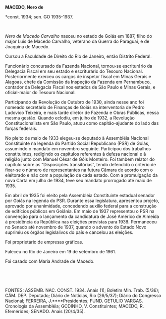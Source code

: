 **MACEDO, Nero de**

\*const. 1934; sen. GO 1935-1937.

 

*Nero de Macedo Carvalho* nasceu no estado de Goiás em 1887, filho do
major Luís de Macedo Carvalho, veterano da Guerra do Paraguai, e de
Joaquina de Macedo.

Cursou a Faculdade de Direito do Rio de Janeiro, então Distrito Federal.

Funcionário concursado da Fazenda Nacional, tornou-se escriturário da
Delegacia Fiscal em seu estado e escriturário do Tesouro Nacional.
Posteriormente exerceu os cargos de inspetor fiscal em Minas Gerais e
Alagoas, chefe da Comissão da Inspeção da Fazenda em Pernambuco,
contador da Delegacia Fiscal nos estados de São Paulo e Minas Gerais, e
oficial-maior do Tesouro Nacional.

Participando da Revolução de Outubro de 1930, ainda nesse ano foi
nomeado secretário de Finanças de Goiás na interventoria de Pedro
Ludovico Teixeira, e mais tarde diretor de Fazenda e Obras Públicas,
nessa mesma gestão. Quando eclodiu, em julho de 1932, a Revolução
Constitucionalista em São Paulo, atuou como capitão-ajudante do lado das
forças federais.

No pleito de maio de 1933 elegeu-se deputado à Assembléia Nacional
Constituinte na legenda do Partido Social Republicano (PSR) de Goiás,
assumindo o mandato em novembro seguinte. Participou dos trabalhos
constituintes, redigindo os capítulos referentes à defesa nacional e à
religião junto com Manuel César de Góis Monteiro. Foi tambem relator do
capítulo sobre as “Disposições transitórias”, tendo defendido o critério
de fixar-se o número de representantes na futura Câmara de acordo com o
eleitorado e não com a população de cada estado. Com a promulgação da
nova Carta em julho de 1934, teve seu mandato prorrogado até maio de
1935.

Em abril de 1935 foi eleito pela Assembléia Constituinte estadual
senador por Goiás na legenda do PSR. Durante essa legislatura,
apresentou projeto, aprovado por unanimidade, concedendo auxílio federal
para a construção de edifícios públicos em Goiânia. Em maio de 1937
representou o PSR na convenção para o lançamento da candidatura de José
Américo de Almeida à presidência da República nas eleições previstas
para 1938. Permaneceu no Senado até novembro de 1937, quando o advento
do Estado Novo suprimiu os órgãos legislalivos do país e cancelou as
eleições.

Foi proprietário de empresas gráficas.

Faleceu no Rio de Janeiro em 19 de setembro de 1961.

Foi casado com Maria Andrade de Macedo.

 

 

FONTES: ASSEMB. NAC. CONST. 1934. Anais (1); Boletim Min. Trab. (5/36);
CÂM. DEP. Deputado; Diário de Notícias, Rio (26/5/37); Diário do
Congresso Nacional; FERREIRA, J.****Presidentes; FUND. GETULIO VARGAS.
Cronologia da Assembléia; GODINHO, V. Constituintes; MACEDO, R.
Efemérides; SENADO. Anais (20/4/35).

 
